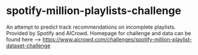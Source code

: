 # spotify-million-playlists-challenge
An attempt to predict track recommendations on incomplete playlists. Provided by Spotify and AICrowd. Homepage for challenge and data can be found here --> https://www.aicrowd.com/challenges/spotify-million-playlist-dataset-challenge
